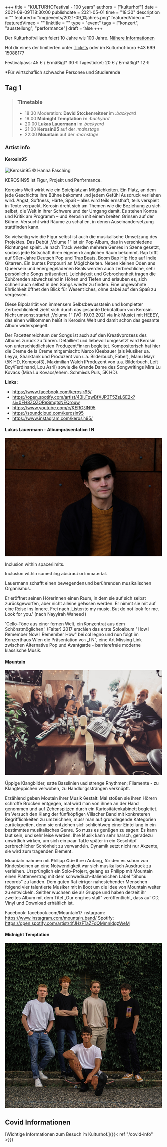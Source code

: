 +++
title = "KULTURHOFestival - 100 years"
authors = ["kulturhof"]
date = 2021-09-09T18:30:00
publishdate = 2021-05-01
time = "18:30"
description = ""
featured = "img/events/2021-09_10jahres.png"
featuredVideo = ""
featuredVimeo = ""
linktitle = ""
type = "event"
tags = ["konzert", "ausstellung", "performance"]
draft = false
+++

Der Kulturhof:villach feiert 10 Jahre wie 100 Jahre. [Nähere Informationen](/news/2021-08_ankuendigung-10jahresfest)

Hol dir eines der limitierten unter [Tickets](https://www.ntry.at/kulturhofestival) oder im Kulturhof:büro +43 699 15088177

Festivalpass: 45 € / Ermäßigt* 30 € 
Tagesticket: 20 € / Ermäßigt* 12 € 

*Für wirtschaflich schwache Personen und Studierende

## Tag 1

> ### Timetable
> 
> - 18:30 Moderation: **David Stockenreitner** im *:backyard*
> - 19:00 **Midnight Temptation** im *:backyard*
> - 20:00 **Lukas Lauermann** im *:backyard*
> - 21:00 **Kerosin95** auf der *:mainstage*
> - 22:00 **Møuntain** auf der *:mainstage*

### Artist Info

#### Kerosin95

![Kerosin95](/img/events/2021-09-09_kerosin95.jpg)
© Hanna Fasching

KEROSIN95 ist Figur, Projekt und Performance. 

Kerosins Welt wirkt wie ein Spielplatz an Möglichkeiten. Ein Platz, an dem jede Geschichte ihre Bühne bekommt und jedem Gefühl Ausdruck verliehen wird. Angst, Softness, Härte, Spaß – alles wird teils ernsthaft, teils verspielt in Texte verpackt. Kerosin dreht sich um Themen wie die Beziehung zu sich selbst, die Welt in ihrer Schwere und der Umgang damit. Es stehen Kontra und Kritik am Programm – und Kerosin mit einem breiten Grinsen auf der Bühne. Versucht wird Räume zu schaffen, in denen Auseinandersetzung stattfinden kann.

So vielseitig wie die Figur selbst ist auch die musikalische Umsetzung des Projektes. Das Debüt „Volume 1“ ist ein Pop Album, das in verschiedene Richtungen spielt. Je nach Track werden mehrere Genres in Szene gesetzt, sodass jede Botschaft ihren eigenen klanglichen Raum bekommt. Rap trifft auf 90er-Jahre Deutsch Pop und Trap Beats, Boom Bap Hip Hop auf Indie Gitarren. Ein buntes Potpourri an Möglichkeiten. 
Neben kleinen Oden ans Queersein und energiegeladenen Beats werden auch zerbrechliche, sehr persönliche Songs präsentiert. Leichtigkeit und Gebrochenheit tragen die Zuhörenden abwechselnd in Höhen und Tiefen und erlauben es, sich schnell auch selbst in den Songs wieder zu finden. Eine ungewohnte Ehrlichkeit öffnet den Blick für Wesentliches, ohne dabei auf den Spaß zu vergessen. 

Diese Bipolarität von immensem Selbstbewusstsein und kompletter Zerbrechlichkeit zieht sich durch das gesamte Debütalbum von Kerosin. Nicht umsonst startet „Volume 1“ (VÖ: 19.03.2021 via Ink Music) mit HEEEY, das einen willkommen heißt in Kerosins Welt und damit schon das gesamte Album widerspiegelt. 

Der Facettenreichtum der Songs ist auch auf den Kreativprozess des Albums zurück zu führen. Detailliert und liebevoll umgesetzt wird Kerosin von unterschiedlichsten Produzent*innen begleitet. Kompositorisch hat hier die Creme de la Creme mitgemischt: Marco Kleebauer (als Musiker ua. Leyya, Sharktank und Produzent von u.a. Bilderbuch, Faber), Manu Mayr (5K HD, Kompost3), Maximilian Walch (Produzent von u.a. Bilderbuch, Left Boy/Ferdinand, Lou Asril) sowie die Grande Dame des Songwritings Mira Lu Kovacs (Mira Lu Kovacs/ehem. Schmieds Puls, 5K HD).


**Links:**

- https://www.facebook.com/kerosin95/
- https://open.spotify.com/artist/43lLFqwBfXJP3T5ZsL6E2x?si=0FH8ZQZOReSmqtsNEQrouw
- https://www.youtube.com/c/KEROSIN95
- https://soundcloud.com/kerosin95
- https://www.instagram.com/kerosin95/


#### Lukas Lauermann -  Albumpräsentation I N

![Lukas Lauermann](/img/events/2021-09-09_lukas-lauermann.jpg)

Inclusion within space/limits.

Inclusion within something abstract or immaterial.

Lauermann schafft einen bewegenden und berührenden musikalischen
Organismus.

Er eröffnet seinen HörerInnen einen Raum, in dem sie auf sich selbst
zurückgeworfen, aber nicht alleine gelassen werden. Er nimmt sie mit auf eine
Reise ins Innere. Frei nach ‚Listen to my music. But do not look for me. Look for
you.' (nach Nayyirah Waheed')

'Cello-Töne aus einer fernen Welt, ein Konzentrat aus dem
Schönstmöglichen.' (Falter)
2017 erschien das erste Soloalbum "How I Remember Now I Remember How" bei
col legno und nun folgt im Konzerthaus Wien die Präsentation von „I N", eine Art
Missing Link zwischen Alternative Pop und Avantgarde - barrierefreie moderne
klassische Musik.


#### Møuntain
![Møuntain](/img/events/2021-09-09_Mountain.jpg) 

Üppige Klangbilder, satte Basslinien und strenge Rhythmen; Filamente - zu Klangteppichen verwoben, zu Handlungssträngen verknüpft.

Erzählend geben Moutain ihrer Musik Gestalt: Mal stoßen sie ihren Hörern schroffe Brocken entgegen, mal wird man von ihnen an der Hand genommen und auf Zehenspitzen durch ein Kuriositätenkabinett begleitet. 
Im Versuch den Klang der fünfköpfigen Villacher Band mit konkreteren Begrifflichkeiten zu umzeichnen, muss man auf grundlegende Kategorien zurückgreifen, denn sie entziehen sich schlichtweg einer Einteilung in ein bestimmtes musikalisches Genre. So muss es genügen zu sagen: Es kann laut sein, und sehr leise werden. Ihre Musik kann sehr harsch, geradezu unwirtlich wirken, um sich ein paar Takte später in ein Geschöpf zerbrechlicher Schönheit zu verwandeln. Dynamik setzt nicht nur Akzente, sie wird zum tragenden Element. 

Mountain nahmen mit Philipp Otte ihren Anfang, für den es schon von Kindesbeinen an eine Notwendigkeit war sich musikalisch Ausdruck zu verleihen. Ursprünglich ein Solo-Projekt, gelang es Philipp mit Mountain einen Plattenvertrag mit dem schwedisch-italiensichen Label "Shunu records" zu landen. Dem guten Rat einiger nahestehender Menschen folgend vier talentierte Musiker mit in Boot um die Idee von Mountain weiter zu entwickeln. Seither wuchsen sie als Gruppe und haben derzeit ihr zweites Album mit dem Titel „Our engines stall" veröffentlicht, dass auf CD, Vinyl und Download erhältlich ist.

Facebook:  facebook.com/Mountain17
Instagram: https://www.instagram.com/mountain_band/
Spotify: https://open.spotify.com/artist/4fJHzFTaZFdQMmnldgzWeM


#### Midnight Temptation
![Midnight Temptation](/img/events/2021-09-09_midnight-temptation.jpg)

## Covid Informationen

[Wichtige Informationen zum Besuch im Kulturhof.]({{< ref "/covid-info" >}})
